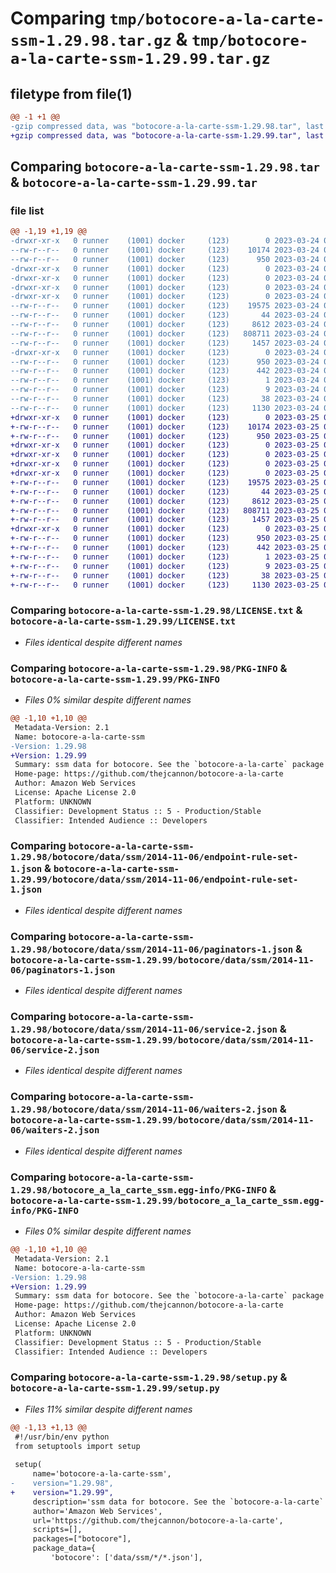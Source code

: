 # Comparing `tmp/botocore-a-la-carte-ssm-1.29.98.tar.gz` & `tmp/botocore-a-la-carte-ssm-1.29.99.tar.gz`

## filetype from file(1)

```diff
@@ -1 +1 @@
-gzip compressed data, was "botocore-a-la-carte-ssm-1.29.98.tar", last modified: Fri Mar 24 01:24:38 2023, max compression
+gzip compressed data, was "botocore-a-la-carte-ssm-1.29.99.tar", last modified: Sat Mar 25 01:23:06 2023, max compression
```

## Comparing `botocore-a-la-carte-ssm-1.29.98.tar` & `botocore-a-la-carte-ssm-1.29.99.tar`

### file list

```diff
@@ -1,19 +1,19 @@
-drwxr-xr-x   0 runner    (1001) docker     (123)        0 2023-03-24 01:24:38.726129 botocore-a-la-carte-ssm-1.29.98/
--rw-r--r--   0 runner    (1001) docker     (123)    10174 2023-03-24 01:24:38.000000 botocore-a-la-carte-ssm-1.29.98/LICENSE.txt
--rw-r--r--   0 runner    (1001) docker     (123)      950 2023-03-24 01:24:38.726129 botocore-a-la-carte-ssm-1.29.98/PKG-INFO
-drwxr-xr-x   0 runner    (1001) docker     (123)        0 2023-03-24 01:24:38.722129 botocore-a-la-carte-ssm-1.29.98/botocore/
-drwxr-xr-x   0 runner    (1001) docker     (123)        0 2023-03-24 01:24:38.722129 botocore-a-la-carte-ssm-1.29.98/botocore/data/
-drwxr-xr-x   0 runner    (1001) docker     (123)        0 2023-03-24 01:24:38.722129 botocore-a-la-carte-ssm-1.29.98/botocore/data/ssm/
-drwxr-xr-x   0 runner    (1001) docker     (123)        0 2023-03-24 01:24:38.722129 botocore-a-la-carte-ssm-1.29.98/botocore/data/ssm/2014-11-06/
--rw-r--r--   0 runner    (1001) docker     (123)    19575 2023-03-24 01:23:57.000000 botocore-a-la-carte-ssm-1.29.98/botocore/data/ssm/2014-11-06/endpoint-rule-set-1.json
--rw-r--r--   0 runner    (1001) docker     (123)       44 2023-03-24 01:23:57.000000 botocore-a-la-carte-ssm-1.29.98/botocore/data/ssm/2014-11-06/examples-1.json
--rw-r--r--   0 runner    (1001) docker     (123)     8612 2023-03-24 01:23:57.000000 botocore-a-la-carte-ssm-1.29.98/botocore/data/ssm/2014-11-06/paginators-1.json
--rw-r--r--   0 runner    (1001) docker     (123)   808711 2023-03-24 01:23:57.000000 botocore-a-la-carte-ssm-1.29.98/botocore/data/ssm/2014-11-06/service-2.json
--rw-r--r--   0 runner    (1001) docker     (123)     1457 2023-03-24 01:23:57.000000 botocore-a-la-carte-ssm-1.29.98/botocore/data/ssm/2014-11-06/waiters-2.json
-drwxr-xr-x   0 runner    (1001) docker     (123)        0 2023-03-24 01:24:38.722129 botocore-a-la-carte-ssm-1.29.98/botocore_a_la_carte_ssm.egg-info/
--rw-r--r--   0 runner    (1001) docker     (123)      950 2023-03-24 01:24:38.000000 botocore-a-la-carte-ssm-1.29.98/botocore_a_la_carte_ssm.egg-info/PKG-INFO
--rw-r--r--   0 runner    (1001) docker     (123)      442 2023-03-24 01:24:38.000000 botocore-a-la-carte-ssm-1.29.98/botocore_a_la_carte_ssm.egg-info/SOURCES.txt
--rw-r--r--   0 runner    (1001) docker     (123)        1 2023-03-24 01:24:38.000000 botocore-a-la-carte-ssm-1.29.98/botocore_a_la_carte_ssm.egg-info/dependency_links.txt
--rw-r--r--   0 runner    (1001) docker     (123)        9 2023-03-24 01:24:38.000000 botocore-a-la-carte-ssm-1.29.98/botocore_a_la_carte_ssm.egg-info/top_level.txt
--rw-r--r--   0 runner    (1001) docker     (123)       38 2023-03-24 01:24:38.726129 botocore-a-la-carte-ssm-1.29.98/setup.cfg
--rw-r--r--   0 runner    (1001) docker     (123)     1130 2023-03-24 01:24:38.000000 botocore-a-la-carte-ssm-1.29.98/setup.py
+drwxr-xr-x   0 runner    (1001) docker     (123)        0 2023-03-25 01:23:06.264943 botocore-a-la-carte-ssm-1.29.99/
+-rw-r--r--   0 runner    (1001) docker     (123)    10174 2023-03-25 01:23:06.000000 botocore-a-la-carte-ssm-1.29.99/LICENSE.txt
+-rw-r--r--   0 runner    (1001) docker     (123)      950 2023-03-25 01:23:06.260943 botocore-a-la-carte-ssm-1.29.99/PKG-INFO
+drwxr-xr-x   0 runner    (1001) docker     (123)        0 2023-03-25 01:23:06.260943 botocore-a-la-carte-ssm-1.29.99/botocore/
+drwxr-xr-x   0 runner    (1001) docker     (123)        0 2023-03-25 01:23:06.260943 botocore-a-la-carte-ssm-1.29.99/botocore/data/
+drwxr-xr-x   0 runner    (1001) docker     (123)        0 2023-03-25 01:23:06.260943 botocore-a-la-carte-ssm-1.29.99/botocore/data/ssm/
+drwxr-xr-x   0 runner    (1001) docker     (123)        0 2023-03-25 01:23:06.260943 botocore-a-la-carte-ssm-1.29.99/botocore/data/ssm/2014-11-06/
+-rw-r--r--   0 runner    (1001) docker     (123)    19575 2023-03-25 01:22:12.000000 botocore-a-la-carte-ssm-1.29.99/botocore/data/ssm/2014-11-06/endpoint-rule-set-1.json
+-rw-r--r--   0 runner    (1001) docker     (123)       44 2023-03-25 01:22:12.000000 botocore-a-la-carte-ssm-1.29.99/botocore/data/ssm/2014-11-06/examples-1.json
+-rw-r--r--   0 runner    (1001) docker     (123)     8612 2023-03-25 01:22:12.000000 botocore-a-la-carte-ssm-1.29.99/botocore/data/ssm/2014-11-06/paginators-1.json
+-rw-r--r--   0 runner    (1001) docker     (123)   808711 2023-03-25 01:22:12.000000 botocore-a-la-carte-ssm-1.29.99/botocore/data/ssm/2014-11-06/service-2.json
+-rw-r--r--   0 runner    (1001) docker     (123)     1457 2023-03-25 01:22:12.000000 botocore-a-la-carte-ssm-1.29.99/botocore/data/ssm/2014-11-06/waiters-2.json
+drwxr-xr-x   0 runner    (1001) docker     (123)        0 2023-03-25 01:23:06.260943 botocore-a-la-carte-ssm-1.29.99/botocore_a_la_carte_ssm.egg-info/
+-rw-r--r--   0 runner    (1001) docker     (123)      950 2023-03-25 01:23:06.000000 botocore-a-la-carte-ssm-1.29.99/botocore_a_la_carte_ssm.egg-info/PKG-INFO
+-rw-r--r--   0 runner    (1001) docker     (123)      442 2023-03-25 01:23:06.000000 botocore-a-la-carte-ssm-1.29.99/botocore_a_la_carte_ssm.egg-info/SOURCES.txt
+-rw-r--r--   0 runner    (1001) docker     (123)        1 2023-03-25 01:23:06.000000 botocore-a-la-carte-ssm-1.29.99/botocore_a_la_carte_ssm.egg-info/dependency_links.txt
+-rw-r--r--   0 runner    (1001) docker     (123)        9 2023-03-25 01:23:06.000000 botocore-a-la-carte-ssm-1.29.99/botocore_a_la_carte_ssm.egg-info/top_level.txt
+-rw-r--r--   0 runner    (1001) docker     (123)       38 2023-03-25 01:23:06.264943 botocore-a-la-carte-ssm-1.29.99/setup.cfg
+-rw-r--r--   0 runner    (1001) docker     (123)     1130 2023-03-25 01:23:06.000000 botocore-a-la-carte-ssm-1.29.99/setup.py
```

### Comparing `botocore-a-la-carte-ssm-1.29.98/LICENSE.txt` & `botocore-a-la-carte-ssm-1.29.99/LICENSE.txt`

 * *Files identical despite different names*

### Comparing `botocore-a-la-carte-ssm-1.29.98/PKG-INFO` & `botocore-a-la-carte-ssm-1.29.99/PKG-INFO`

 * *Files 0% similar despite different names*

```diff
@@ -1,10 +1,10 @@
 Metadata-Version: 2.1
 Name: botocore-a-la-carte-ssm
-Version: 1.29.98
+Version: 1.29.99
 Summary: ssm data for botocore. See the `botocore-a-la-carte` package for more info.
 Home-page: https://github.com/thejcannon/botocore-a-la-carte
 Author: Amazon Web Services
 License: Apache License 2.0
 Platform: UNKNOWN
 Classifier: Development Status :: 5 - Production/Stable
 Classifier: Intended Audience :: Developers
```

### Comparing `botocore-a-la-carte-ssm-1.29.98/botocore/data/ssm/2014-11-06/endpoint-rule-set-1.json` & `botocore-a-la-carte-ssm-1.29.99/botocore/data/ssm/2014-11-06/endpoint-rule-set-1.json`

 * *Files identical despite different names*

### Comparing `botocore-a-la-carte-ssm-1.29.98/botocore/data/ssm/2014-11-06/paginators-1.json` & `botocore-a-la-carte-ssm-1.29.99/botocore/data/ssm/2014-11-06/paginators-1.json`

 * *Files identical despite different names*

### Comparing `botocore-a-la-carte-ssm-1.29.98/botocore/data/ssm/2014-11-06/service-2.json` & `botocore-a-la-carte-ssm-1.29.99/botocore/data/ssm/2014-11-06/service-2.json`

 * *Files identical despite different names*

### Comparing `botocore-a-la-carte-ssm-1.29.98/botocore/data/ssm/2014-11-06/waiters-2.json` & `botocore-a-la-carte-ssm-1.29.99/botocore/data/ssm/2014-11-06/waiters-2.json`

 * *Files identical despite different names*

### Comparing `botocore-a-la-carte-ssm-1.29.98/botocore_a_la_carte_ssm.egg-info/PKG-INFO` & `botocore-a-la-carte-ssm-1.29.99/botocore_a_la_carte_ssm.egg-info/PKG-INFO`

 * *Files 0% similar despite different names*

```diff
@@ -1,10 +1,10 @@
 Metadata-Version: 2.1
 Name: botocore-a-la-carte-ssm
-Version: 1.29.98
+Version: 1.29.99
 Summary: ssm data for botocore. See the `botocore-a-la-carte` package for more info.
 Home-page: https://github.com/thejcannon/botocore-a-la-carte
 Author: Amazon Web Services
 License: Apache License 2.0
 Platform: UNKNOWN
 Classifier: Development Status :: 5 - Production/Stable
 Classifier: Intended Audience :: Developers
```

### Comparing `botocore-a-la-carte-ssm-1.29.98/setup.py` & `botocore-a-la-carte-ssm-1.29.99/setup.py`

 * *Files 11% similar despite different names*

```diff
@@ -1,13 +1,13 @@
 #!/usr/bin/env python
 from setuptools import setup
 
 setup(
     name='botocore-a-la-carte-ssm',
-    version="1.29.98",
+    version="1.29.99",
     description='ssm data for botocore. See the `botocore-a-la-carte` package for more info.',
     author='Amazon Web Services',
     url='https://github.com/thejcannon/botocore-a-la-carte',
     scripts=[],
     packages=["botocore"],
     package_data={
         'botocore': ['data/ssm/*/*.json'],
```


